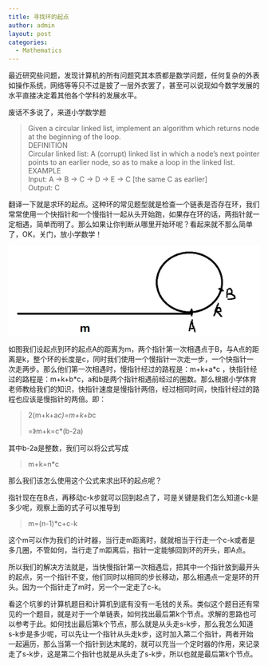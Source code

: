 ```yaml
---
title: 寻找环的起点
author: admin
layout: post
categories:
  - Mathematics
---
```


最近研究些问题，发现计算机的所有问题究其本质都是数学问题，任何复杂的外表如操作系统，网络等等只不过是披了一层外衣罢了，甚至可以说现如今数学发展的水平直接决定着其他各个学科的发展水平。

废话不多说了，来道小学数学题

> Given a circular linked list, implement an algorithm which returns node at the beginning of the loop.  
> DEFINITION  
> Circular linked list: A (corrupt) linked list in which a node’s next pointer points to an earlier node, so as to make a loop in the linked list.  
> EXAMPLE  
> Input: A -> B -> C -> D -> E -> C [the same C as earlier]  
> Output: C



翻译一下就是求环的起点。这种环的常见题型就是检查一个链表是否存在环，我们常常使用一个快指针和一个慢指针一起从头开始跑，如果存在环的话，两指针就一定相遇，简单而明了。那么如果让你判断从哪里开始环呢？看起来就不那么简单了，OK，关门，放小学数学！

![3](/assets/images/2012/9/1-2.png)

如图我们设起点到环的起点A的距离为m，两个指针第一次相遇点于B，与A点的距离是k，整个环的长度是c，同时我们使用一个慢指针一次走一步，一个快指针一次走两步。那么他们第一次相遇时，慢指针经过的路程是：m+k+a\*c ，快指针经过的路程是：m+k+b\*c，a和b是两个指针相遇前经过的圈数。那么根据小学体育老师教给我们的知识，快指针速度是慢指针两倍，经过相同时间，快指针经过的路程也应该是慢指针的两倍。即：

> 2(m+k+a*c)=m+k+b*c
> 
> =》m+k=c*(b-2a)

其中b-2a是整数，我们可以将公式写成

> m+k=n*c

那么我们该怎么使用这个公式来求出环的起点呢？

指针现在在B点，再移动c-k步就可以回到起点了，可是关键是我们怎么知道c-k是多少呢，观察上面的式子可以推导到

> m=(n-1)*c+c-k

这个m可以作为我们的计时器，当行走m距离时，就就相当于行走一个c-k或者是多几圈，不管如何，当行走了m距离后，指针一定能够回到环的开头，即A点。

所以我们的解决方法就是，当快慢指针第一次相遇后，把其中一个指针放到最开头的起点，另一个指针不变，他们同时以相同的步长移动，那么相遇点一定是环的开头。因为一个指针走了m时，另一个一定走了c-k。

看这个坑爹的计算机题目和计算机到底有没有一毛钱的关系。类似这个题目还有常见的一个题目，就是对于一个单链表，如何找出最后第k个节点。求解的思路也可以参考于此。如何找出最后第k个节点，那么就是从头走s-k步，那么我怎么知道s-k步是多少呢，可以先让一个指针从头走k步，这时加入第二个指针，两者开始一起遍历，那么当第一个指针到达末尾的，就可以充当一个定时器的作用，来记录走了s-k步，这是第二个指针也就是从头走了s-k步，所以也就是最后第k个节点。